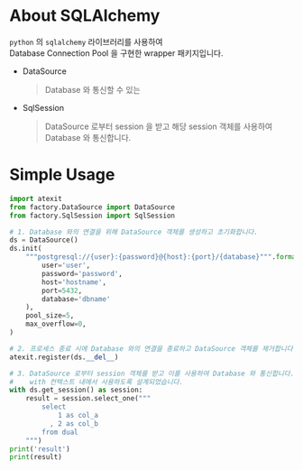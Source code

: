 # About SQLAlchemy
`python` 의 `sqlalchemy` 라이브러리를 사용하여 \
Database Connection Pool 을 구현한 wrapper 패키지입니다.
- DataSource
  > Database 와 통신할 수 있는 
- SqlSession 
  > DataSource 로부터 session 을 받고 해당 session 객체를 사용하여 Database 와 통신합니다.
# Simple Usage
```python
import atexit
from factory.DataSource import DataSource
from factory.SqlSession import SqlSession

# 1. Database 와의 연결을 위해 DataSource 객체를 생성하고 초기화합니다.
ds = DataSource()
ds.init(
    """postgresql://{user}:{password}@{host}:{port}/{database}""".format(
        user='user',
        password='password',
        host='hostname',
        port=5432,
        database='dbname'
    ),
    pool_size=5,
    max_overflow=0,
)

# 2. 프로세스 종료 시에 Database 와의 연결을 종료하고 DataSource 객체를 제거합니다.
atexit.register(ds.__del__)

# 3. DataSource 로부터 session 객체를 받고 이를 사용하여 Database 와 통신합니다.
#    with 컨텍스트 내에서 사용하도록 설계되었습니다.
with ds.get_session() as session:
    result = session.select_one("""
        select
            1 as col_a
          , 2 as col_b
        from dual
    """)
print('result')
print(result)
```
